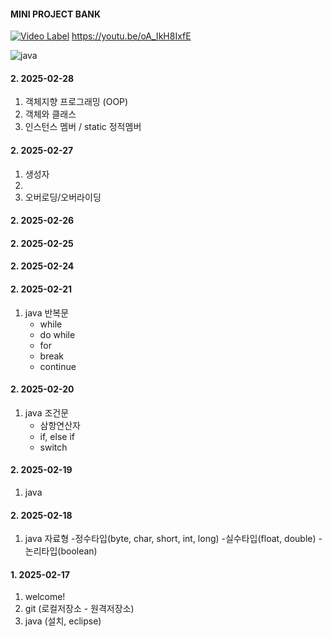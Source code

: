 #### MINI PROJECT BANK

[![Video Label](https://i.ytimg.com/vi/oA_IkH8IxfE/hqdefault.jpg?sqp=-oaymwFBCNACELwBSFryq4qpAzMIARUAAIhCGAHYAQHiAQoIGBACGAY4AUAB8AEB-AG2BIAC8AKKAgwIABABGGUgZShlMA8=&rs=AOn4CLBNFf5CmXDTk7w18eZH_a69TDXJTQ)](https://youtu.be/oA_IkH8IxfE)
https://youtu.be/oA_IkH8IxfE

![java](https://img.shields.io/badge/Java-ED8B00?style=for-the-badge&logo=openjdk&logoColor=white)


#### 2. 2025-02-28
1. 객체지향 프로그래밍 (OOP)
2. 객체와 클래스
3. 인스턴스 멤버 / static 정적멤버


#### 2. 2025-02-27
1. 생성자
2. 
3. 오버로딩/오버라이딩
#### 2. 2025-02-26
#### 2. 2025-02-25
#### 2. 2025-02-24
#### 2. 2025-02-21
1. java 반복문
    - while
    - do while
    - for
    - break
    - continue
#### 2. 2025-02-20
1. java 조건문
   - 삼항연산자
   - if, else if
   - switch
#### 2. 2025-02-19
1. java

#### 2. 2025-02-18
1. java 자료형
    -정수타입(byte, char, short, int, long)
    -실수타입(float, double)
    -논리타입(boolean)
#### 1. 2025-02-17 
1. welcome!
2. git (로컬저장소 - 원격저장소)
3. java (설치, eclipse)
